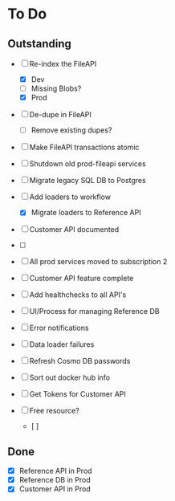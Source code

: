 # To Do

## Outstanding
- [ ] Re-index the FileAPI
	- [x] Dev
	- [ ] Missing Blobs?
	- [x] Prod
- [ ] De-dupe in FileAPI
	- [ ] Remove existing dupes?
- [ ] Make FileAPI transactions atomic
- [ ] Shutdown old prod-fileapi services



- [ ] Migrate legacy SQL DB to Postgres
- [ ] Add loaders to workflow
	- [x] Migrate loaders to Reference API
- [ ] Customer API documented
- [ ] 
- [ ] All prod services moved to subscription 2
- [ ] Customer API feature complete
- [ ] Add healthchecks to all API's
- [ ] UI/Process for managing Reference DB
- [ ] Error notifications
- [ ] Data loader failures
- [ ] Refresh Cosmo DB passwords
- [ ] Sort out docker hub info



- [ ] Get Tokens for Customer API
- [ ] Free resource?
	- [ ] 

## Done
- [x] Reference API in Prod
- [x] Reference DB in Prod
- [x] Customer API in Prod

